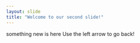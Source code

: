 ```yaml
---
layout: slide
title: "Welcome to our second slide!"
---
```

something new is here
Use the left arrow to go back!
